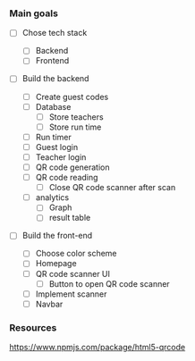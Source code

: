 ### Main goals

- [ ] Chose tech stack
  - [ ] Backend
  - [ ] Frontend
- [ ] Build the backend

  - [ ] Create guest codes
  - [ ] Database
    - [ ] Store teachers
    - [ ] Store run time
  - [ ] Run timer
  - [ ] Guest login
  - [ ] Teacher login
  - [ ] QR code generation
  - [ ] QR code reading
    - [ ] Close QR code scanner after scan
  - [ ] analytics
    - [ ] Graph
    - [ ] result table

- [ ] Build the front-end
  - [ ] Choose color scheme
  - [ ] Homepage
  - [ ] QR code scanner UI
    - [ ] Button to open QR code scanner
  - [ ] Implement scanner
  - [ ] Navbar

### Resources

https://www.npmjs.com/package/html5-qrcode
